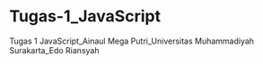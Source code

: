 # Tugas-1_JavaScript
Tugas 1 JavaScript_Ainaul Mega Putri_Universitas Muhammadiyah Surakarta_Edo Riansyah
